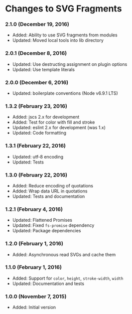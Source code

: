 # Changes to SVG Fragments

### 2.1.0 (December 19, 2016)

- Added: Ability to use SVG fragments from modules
- Updated: Moved local tools into lib directory

### 2.0.1 (December 8, 2016)

- Updated: Use destructing assignment on plugin options
- Updated: Use template literals

### 2.0.0 (December 6, 2016)

- Updated: boilerplate conventions (Node v6.9.1 LTS)

### 1.3.2 (February 23, 2016)

- Added: jscs 2.x for development
- Added: Test for color with fill and stroke
- Updated: eslint 2.x for development (was 1.x)
- Updated: Code formatting

### 1.3.1 (February 22, 2016)

- Updated: utf-8 encoding
- Updated: Tests

### 1.3.0 (February 22, 2016)

- Added: Reduce encoding of quotations
- Added: Wrap data URL in quotations
- Updated: Tests and documentation

### 1.2.1 (February 4, 2016)

- Updated: Flattened Promises
- Updated: Fixed `fs-promise` dependency
- Updated: Package dependencies

### 1.2.0 (February 1, 2016)

- Added: Asynchronous read SVGs and cache them

### 1.1.0 (February 1, 2016)

- Added: Support for `color`, `height`, `stroke-width`, `width`
- Updated: Documentation and tests

### 1.0.0 (November 7, 2015)

- Added: Initial version
